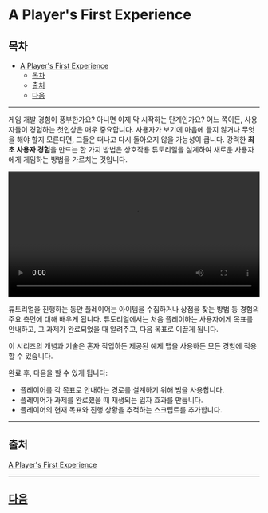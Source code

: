 # A Player's First Experience

## 목차
- [A Player's First Experience](#a-players-first-experience)
  - [목차](#목차)
  - [출처](#출처)
  - [다음](#다음)

---
게임 개발 경험이 풍부한가요? 아니면 이제 막 시작하는 단계인가요? 어느 쪽이든, 사용자들이 경험하는 첫인상은 매우 중요합니다. 사용자가 보기에 마음에 들지 않거나 무엇을 해야 할지 모른다면, 그들은 떠나고 다시 돌아오지 않을 가능성이 큽니다. 강력한 **최초 사용자 경험**을 만드는 한 가지 방법은 상호작용 튜토리얼을 설계하여 새로운 사용자에게 게임하는 방법을 가르치는 것입니다.

<video controls src="../img/02_02_A_Players_First_Experience/example-full-game.mp4" width="100%"></video>

튜토리얼을 진행하는 동안 플레이어는 아이템을 수집하거나 상점을 찾는 방법 등 경험의 주요 측면에 대해 배우게 됩니다. 튜토리얼에서는 처음 플레이하는 사용자에게 목표를 안내하고, 그 과제가 완료되었을 때 알려주고, 다음 목표로 이끌게 됩니다.

이 시리즈의 개념과 기술은 혼자 작업하든 제공된 예제 맵을 사용하든 모든 경험에 적용할 수 있습니다.

완료 후, 다음을 할 수 있게 됩니다:

- 플레이어를 각 목표로 안내하는 경로를 설계하기 위해 빔을 사용합니다.
- 플레이어가 과제를 완료했을 때 재생되는 입자 효과를 만듭니다.
- 플레이어의 현재 목표와 진행 상황을 추적하는 스크립트를 추가합니다.
---
## 출처
[A Player's First Experience](https://create.roblox.com/docs/ko-kr/education/build-it-play-it-mansion-of-wonder/experienced-landing-page)

---
## [다음](./02_03_Creating_Engaging_Experiences.md)
